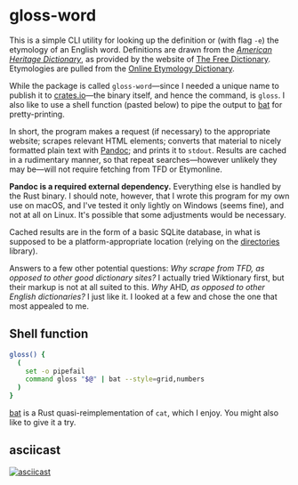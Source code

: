 # gloss-word

This is a simple CLI utility for looking up the definition or (with flag `-e`)
the etymology of an English word. Definitions are drawn from the
[_American Heritage Dictionary_](https://en.wikipedia.org/wiki/The_American_Heritage_Dictionary_of_the_English_Language),
as provided by the website of
[The Free Dictionary](https://www.thefreedictionary.com/). Etymologies are
pulled from the [Online Etymology Dictionary](https://www.etymonline.com/).

While the package is called `gloss-word`—since I needed a unique name to publish
it to [crates.io](https://crates.io/crates/gloss-word)—the binary itself, and
hence the command, is `gloss`. I also like to use a shell function (pasted
below) to pipe the output to [bat](https://github.com/sharkdp/bat) for
pretty-printing.

In short, the program makes a request (if necessary) to the appropriate website;
scrapes relevant HTML elements; converts that material to nicely formatted plain
text with [Pandoc](https://github.com/jgm/pandoc); and prints it to `stdout`.
Results are cached in a rudimentary manner, so that repeat searches—however
unlikely they may be—will not require fetching from TFD or Etymonline.

**Pandoc is a required external dependency.** Everything else is handled by the
Rust binary. I should note, however, that I wrote this program for my own use on
macOS, and I've tested it only lightly on Windows (seems fine), and not at all
on Linux. It's possible that some adjustments would be necessary.

Cached results are in the form of a basic SQLite database, in what is supposed
to be a platform-appropriate location (relying on the
[directories](https://github.com/dirs-dev/directories-rs) library).

Answers to a few other potential questions: _Why scrape from TFD, as opposed to
other good dictionary sites?_ I actually tried Wiktionary first, but their
markup is not at all suited to this. _Why_ AHD, _as opposed to other English
dictionaries?_ I just like it. I looked at a few and chose the one that most
appealed to me.

## Shell function

```sh
gloss() {
  (
    set -o pipefail
    command gloss "$@" | bat --style=grid,numbers
  )
}
```

[bat](https://github.com/sharkdp/bat) is a Rust quasi-reimplementation of `cat`,
which I enjoy. You might also like to give it a try.

## asciicast

[![asciicast](https://asciinema.org/a/K8Dp5YncS2qVRL9965ayESTDC.svg)](https://asciinema.org/a/K8Dp5YncS2qVRL9965ayESTDC)
